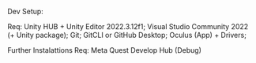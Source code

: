 Dev Setup:

Req:
Unity HUB + Unity Editor 2022.3.12f1;
Visual Studio Community 2022 (+ Unity package);
Git; 
GitCLI or GitHub Desktop;
Oculus (App) + Drivers;

Further Instalattions Req: 
Meta Quest Develop Hub (Debug) 
